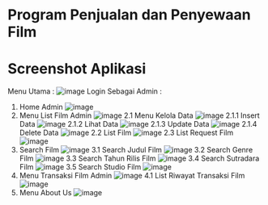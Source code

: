 # Program Penjualan dan Penyewaan Film

# Screenshot Aplikasi
Menu Utama :
![image](https://user-images.githubusercontent.com/93566840/147403176-fea69322-6050-4407-be45-1a63de3d9d64.png)
Login Sebagai Admin :

1. Home Admin
![image](https://user-images.githubusercontent.com/93566840/147403211-0775ac7c-b0a1-40a6-b2e1-e726596ab88a.png)
2. Menu List Film Admin
![image](https://user-images.githubusercontent.com/93566840/147403214-1e6f009f-9df4-4fd7-b553-a5ff3a7e8479.png)
2.1 Menu Kelola Data
![image](https://user-images.githubusercontent.com/93566840/147403254-9033265d-c754-4d3f-9db0-12c992d0c839.png)
2.1.1 Insert Data
![image](https://user-images.githubusercontent.com/93566840/147403286-5c6557d6-1e1e-4f8e-910d-75ebae9c5e9f.png)
2.1.2 Lihat Data
![image](https://user-images.githubusercontent.com/93566840/147403296-3b64c6fd-c265-45b6-bd18-6a47b14ce549.png)
2.1.3 Update Data
![image](https://user-images.githubusercontent.com/93566840/147403311-73f21d42-62f6-4c9f-9024-8b3184313e31.png)
2.1.4 Delete Data
![image](https://user-images.githubusercontent.com/93566840/147403323-b66b69c0-56c2-4f42-9a08-824f5a70fcb8.png)
2.2 List Film
![image](https://user-images.githubusercontent.com/93566840/147403333-1ab8f19b-317f-47b8-90bf-bbe59fff9841.png)
2.3 List Request Film
![image](https://user-images.githubusercontent.com/93566840/147403342-c23d4629-cb16-4990-a6c0-29a9747d91d9.png)
3. Search Film
![image](https://user-images.githubusercontent.com/93566840/147403453-c5b392fa-ca05-4971-a4db-549872943d8d.png)
3.1 Search Judul Film
![image](https://user-images.githubusercontent.com/93566840/147403461-a4b9ce67-c1b2-461c-bcd9-e4c207f490de.png)
3.2 Search Genre Film
![image](https://user-images.githubusercontent.com/93566840/147403468-35943580-ec61-45e4-8285-fbcaa32ba55f.png)
3.3 Search Tahun Rilis Film
![image](https://user-images.githubusercontent.com/93566840/147403494-3d2436d5-a32c-4905-b3f7-791399623876.png)
3.4 Search Sutradara Film
![image](https://user-images.githubusercontent.com/93566840/147403507-85d73b07-26d8-49b4-ad39-1a9835b5120e.png)
3.5 Search Studio Film
![image](https://user-images.githubusercontent.com/93566840/147403511-7a38c017-9feb-47ba-9069-b1be5cba661e.png)
4. Menu Transaksi Film Admin
![image](https://user-images.githubusercontent.com/93566840/147403519-58eb2025-3354-455e-90a8-d00b4307b012.png)
4.1 List Riwayat Transaksi Film
![image](https://user-images.githubusercontent.com/93566840/147403529-9493ac07-11c2-47c5-b15d-6018967e5a3e.png)
5. Menu About Us
![image](https://user-images.githubusercontent.com/93566840/147403541-c78abb6f-322e-4698-92c9-33d48db7798e.png)



